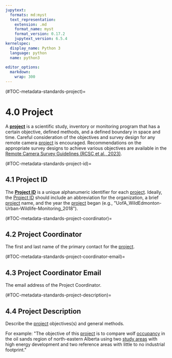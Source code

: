 ```yaml
---
jupytext:
  formats: md:myst
  text_representation:
    extension: .md
    format_name: myst
    format_version: 0.17.2
    jupytext_version: 6.5.4
kernelspec:
  display_name: Python 3
  language: python
  name: python3
  
editor_options: 
  markdown: 
    wrap: 300
---
```


(#TOC-metadata-standards-project)=

# 4.0 Project

A [**project**](#Heirch_Project) is a scientific study, inventory or monitoring program that has a certain objective, defined methods, and a defined boundary in space and time. Careful consideration of the objectives and survey design for any remote camera [project](#Heirch_Project) is encouraged. Recommendations on the appropriate survey designs to achieve various objectives are available in the [Remote Camera Survey Guidelines (RCSC et al., 2023)](https://cassstevenson.github.io/RCSC-WildCAM_Remote-Camera-Survey-Guidelines-and-Metadata-Standards).

(#TOC-metadata-standards-project-id)=

## 4.1 Project ID

The [**Project ID**](#ID_Project) is a unique alphanumeric identifier for each [project](#Heirch_Project). Ideally, the [Project ID](#ID_Project) should include an abbreviation for the organization, a brief [project](#Heirch_Project) name, and the year the [project](#Heirch_Project) began (e.g., "UofA_WildEdmonton-Urban-Wildlife-Monitoring_2018").

(#TOC-metadata-standards-project-coordinator)=

## 4.2 Project Coordinator

The first and last name of the primary contact for the [project](#Heirch_Project).

(#TOC-metadata-standards-project-coordinator-email)=

## 4.3 Project Coordinator Email

The email address of the Project Coordinator.

(#TOC-metadata-standards-project-description)=

## 4.4 Project Description

Describe the [project](#Heirch_Project) objectives(s) and general methods.

For example: "The objective of this [project](#Heirch_Project) is to compare wolf [occupancy](#Occupancy) in the oil sands region of north-eastern Alberta using two [study areas](#Hierarch_Study_area) with high energy development and two reference areas with little to no industrial footprint."
